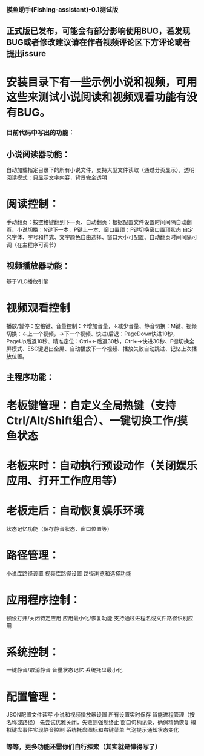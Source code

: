 ### 摸鱼助手(Fishing-assistant)-0.1测试版
## 正式版已发布，可能会有部分影响使用BUG，若发现BUG或者修改建议请在作者视频评论区下方评论或者提出issure
# 安装目录下有一些示例小说和视频，可用这些来测试小说阅读和视频观看功能有没有BUG。

### 目前代码中写出的功能：
## 小说阅读器功能：
自动加载指定目录下的所有小说文件，支持大型文件读取（通过分页显示），透明阅读模式：只显示文字内容，背景完全透明
# 阅读控制：
手动翻页：按空格键翻到下一页、自动翻页：根据配置文件设置时间间隔自动翻页、小说切换：N键下一本，P键上一本、窗口置顶：F键切换窗口置顶状态
自定义字体、字号和样式、文字颜色自由选择、窗口大小可配置、自动翻页时间间隔可调（在主程序可调节）
## 视频播放器功能：
基于VLC播放引擎
# 视频观看控制
播放/暂停：空格键、音量控制：↑增加音量，↓减少音量、静音切换：M键、视频切换：←上一个视频，→下一个视频、快进/后退：PageDown快进10秒，PageUp后退10秒、精准定位：Ctrl+←后退30秒，Ctrl+→快进30秒、F键切换全屏模式、ESC键退出全屏、自动播放下一个视频、播放失败自动跳过、记忆上次播放位置。
## 主程序功能：
# 老板键管理：自定义全局热键（支持Ctrl/Alt/Shift组合）、一键切换工作/摸鱼状态
# 老板来时：自动执行预设动作（关闭娱乐应用、打开工作应用等）
# 老板走后：自动恢复娱乐环境
状态记忆功能（保存静音状态、窗口位置等）
# 路径管理：
小说库路径设置
视频库路径设置
路径浏览和选择功能
# 应用程序控制：
预设打开/关闭特定应用
应用最小化/恢复功能
支持通过进程名或文件路径识别应用
# 系统控制：
一键静音/取消静音
音量状态记忆
系统托盘最小化
# 配置管理：
JSON配置文件读写
小说和视频播放器设置
所有设置实时保存
智能进程管理（按名称或路径）
先尝试优雅关闭，失败则强制终止
窗口句柄记录，确保精确恢复
模拟键盘事件实现静音控制
系统托盘图标和右键菜单
气泡提示通知状态变化
### 等等，更多功能还需你们自行探索（其实就是懒得写了）

